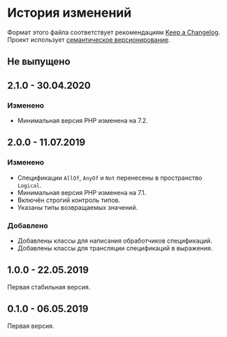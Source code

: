 # История изменений

Формат этого файла соответствует рекомендациям [Keep a Changelog](https://keepachangelog.com/ru/1.0.0/).
Проект использует [семантическое версионирование](http://semver.org/spec/v2.0.0.html).

## Не выпущено


## 2.1.0 - 30.04.2020

### Изменено

- Минимальная версия PHP изменена на 7.2.


## 2.0.0 - 11.07.2019

### Изменено

- Спецификации `AllOf`, `AnyOf` и `Not` перенесены в пространство `Logical`.  
- Минимальная версия PHP изменена на 7.1.
- Включён строгий контроль типов.
- Указаны типы возвращаемых значений.

### Добавлено

- Добавлены классы для написания обработчиков спецификаций.
- Добавлены классы для трансляции спецификаций в выражения.


## 1.0.0 - 22.05.2019

Первая стабильная версия.


## 0.1.0 - 06.05.2019

Первая версия.
